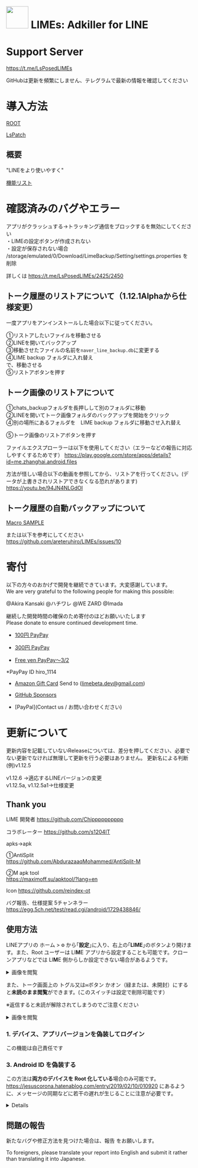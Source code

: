 # <img src="app/src/main/ic_launcher-playstore.png" width="60px"> LIMEs: Adkiller for LINE

# Support Server
https://t.me/LsPosedLIMEs

GitHubは更新を頻繁にしません、テレグラムで最新の情報を確認してください


 # 導入方法
 
 [ROOT](https://github.com/areteruhiro/LIMEs/blob/master/README%20for%20root.md) 
 
 [LsPatch](https://github.com/areteruhiro/LIMEs/blob/master/README%20for%20LsPatch.md) 


## 概要

"LINEをより使いやすく"

[機能リスト](https://github.com/areteruhiro/LIMEs/blob/master/FunctionLIST.md) 
 

# 確認済みのバグやエラー
アプリがクラッシュする→トラッキング通信をブロックするを無効にしてください <br>
・LIMEの設定ボタンが作成されない <br>
・設定が保存されない場合 <br>
/storage/emulated/0/Download/LimeBackup/Setting/settings.properties を削除

詳しくは
https://t.me/LsPosedLIMEs/2425/2450

## トーク履歴のリストアについて（1.12.1Alphaから仕様変更）

一度アプリをアンインストールした場合以下に従ってください。

①リストアしたいファイルを移動させる<br>
②LINEを開いてバックアップ<br>
③移動させたファイルの名前を`naver_line_backup.db`に変更する<br>
④LIME backup フォルダに入れ替え<br>
で、移動させる<br>
⑤リストアボタンを押す　

## トーク画像のリストアについて

①chats_backupフォルダを長押しして別のフォルダに移動<br>
②LINEを開いてトーク画像フォルダのバックアップを開始をクリック<br>
④別の場所にあるフォルダを　LIME backup フォルダに移動させ入れ替え<br>

⑤トーク画像のリストアボタンを押す　

ファイルエクスプローラーは以下を使用してください（エラーなどの報告に対応しやすくするためです）
https://play.google.com/store/apps/details?id=me.zhanghai.android.files


方法が怪しい場合以下の動画を参照してから、リストアを行ってください。(データが上書きされリストアできなくなる恐れがあります)
https://youtu.be/94JN4NLGdOI


## トーク履歴の自動バックアップについて

[Macro SAMPLE](https://drive.usercontent.google.com/u/0/uc?id=1rhZPmoMbti_l1JaX2EbjcRKUePkWlIXU&export=download)

または以下を参考にしてください
https://github.com/areteruhiro/LIMEs/issues/10



# 寄付

以下の方々のおかげで開発を継続できています。大変感謝しています。<br>
We are very grateful to the following people for making this possible:

@Akira Kansaki
@ハチワレ
@WE ZARD
@Imada

継続した開発時間の確保のため寄付のほどお願いいたします<br>
Please donate to ensure continued development time.

* [100円 PayPay](https://qr.paypay.ne.jp/p2p01_ubl01Ai8og514kXo)<br>
* [300円
PayPay](https://qr.paypay.ne.jp/p2p01_R3ArtRGFheTBTId3)<br>

* [Free yen 
PayPay〜3/2](https://qr.paypay.ne.jp/p2p01_cAiX6AGzTTzmtxkZ)<br>

*PayPay ID
hiro_1114


* [Amazon Gift Card](https://www.amazon.co.jp/gp/product/B004N3APGO) Send to (limebeta.dev@gmail.com)<br>
* [GitHub Sponsors](https://github.com/sponsors/areteruhiro)

* [PayPal](Contact us / お問い合わせください)


# 更新について
更新内容を記載していないReleaseについては、差分を押してください、必要でない更新でなければ無理して更新を行う必要はありません。
更新名による判断<br>
(例)v1.12.5

v1.12.6 →適応するLINEバージョンの変更<br>
v1.12.5a, v1.12.5a1→仕様変更


## Thank you

LIME  開発者
https://github.com/Chipppppppppp

コラボレーター
https://github.com/s1204IT


apks→apk

①AntiSplit<br>
https://github.com/AbdurazaaqMohammed/AntiSplit-M


②M apk tool<br>
https://maximoff.su/apktool/?lang=en

Icon
https://github.com/reindex-ot

バグ報告、仕様提案
5チャンネラー
https://egg.5ch.net/test/read.cgi/android/1729438846/


## 使用方法


LINEアプリの <kbd>ホーム</kbd> > <kbd>⚙</kbd> から｢**設定**｣に入り、右上の｢**LIME**｣のボタンより開けます。また、Root ユーザーは LI**M**E アプリから設定することも可能です。クローンアプリなどでは LI**M**E 側からしか設定できない場合があるようです。

<details><summary>画像を閲覧</summary>

<a href="#"><img src="https://github.com/Chipppppppppp/LIME/assets/78024852/2f344ce7-1329-4564-b500-1dd79e586ea9" width="400px" alt="Sample screenshot"></a>

</details>

また、トーク画面上の <kbd>トグル又は✉️ボタン</kbd> かオン（緑または、未開封）にすると**未読のまま閲覧**ができます。(このスイッチは設定で削除可能です）

※返信すると未読が解除されてしまうのでご注意ください

<details><summary>画像を閲覧</summary>
<img src="https://github.com/user-attachments/assets/a9ee3b95-f785-4fac-9937-b904fe84f7b2" width="400px" alt="Sample screenshot">
</details>


### 1. デバイス、アプリバージョンを偽装してログイン
この機能は自己責任です

### 3. Android ID を偽装する
この方法は**両方のデバイスを Root 化している**場合のみ可能です。  
<https://jesuscorona.hatenablog.com/entry/2019/02/10/010920> にあるように、メッセージの同期などに若干の遅れが生じることに注意が必要です。

<details>

- メリット：3 端末以上でもログイン可能・すべてのサービスを使用可能
- デメリット：メッセージの同期に遅れが生じる・Root 限定

#### 手順

1. LINE と LIME をインストールする
2. LINE ログイン画面で、「複数デバイスログイン (Android ID を偽装)」にチェックを入れる
3. <kbd>設定</kbd> > <kbd>アプリ</kbd> > <kbd>LINE</kbd> より、LINE アプリの設定画面から「強制停止」と「ストレージとキャッシュ」の「キャッシュを削除」をタップ
4. LINE アプリを再度開き、ログインする
5. ログイン後、[Swift Backup](https://play.google.com/store/apps/details?id=org.swiftapps.swiftbackup) を利用して LINE アプリをバックアップ (詳しくは[こちら](https://blog.hogehoge.com/2022/01/android-swift-backup.html))
6. Swift Backup のバックアップフォルダをもう一つの端末に移し、バックアップした LINE をインストール (詳しくは[こちら](https://blog.hogehoge.com/2022/05/SwiftBackup2.html))
7. LINE アプリを**開かず**に先に LIME をインストールする

</details>

## 問題の報告

新たなバグや修正方法を見つけた場合は、報告 をお願いします。

To foreigners, please translate your report into English and submit it rather than translating it into Japanese.

